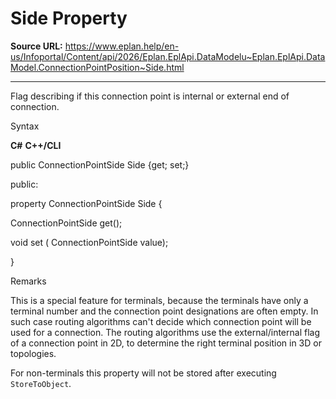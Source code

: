 # Side Property

**Source URL:** https://www.eplan.help/en-us/Infoportal/Content/api/2026/Eplan.EplApi.DataModelu~Eplan.EplApi.DataModel.ConnectionPointPosition~Side.html

---

Flag describing if this connection point is internal or external end of connection.

Syntax

**C#**
**C++/CLI**


public ConnectionPointSide Side {get; set;}

public:

property ConnectionPointSide Side {

   ConnectionPointSide get();

   void set (    ConnectionPointSide value);

}


Remarks

This is a special feature for terminals, because the terminals have only a terminal number and the connection point designations are often empty. In such case routing algorithms can't decide which connection point will be used for a connection. The routing algorithms use the external/internal flag of a connection point in 2D, to determine the right terminal position in 3D or topologies.

For non-terminals this property will not be stored after executing `StoreToObject`.
